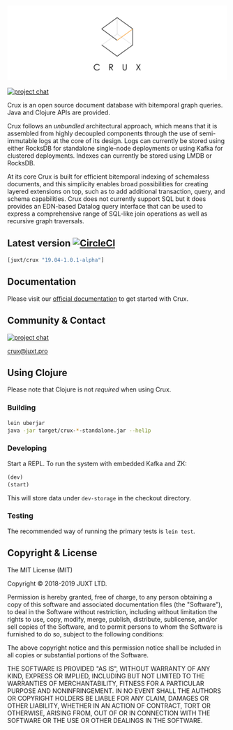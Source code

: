 <img alt="Crux" role="img" aria-label="Crux" src="./crux-logo.svg">

[![project chat](https://img.shields.io/badge/zulip-join_chat-brightgreen.svg)](https://juxt-oss.zulipchat.com/#narrow/stream/194466-crux)

Crux is an open source document database with bitemporal graph queries. Java
and Clojure APIs are provided.

Crux follows an _unbundled_ architectural approach, which means that it is
assembled from highly decoupled components through the use of semi-immutable
logs at the core of its design. Logs can currently be stored using either
RocksDB for standalone single-node deployments or using Kafka for clustered
deployments. Indexes can currently be stored using LMDB or RocksDB.

At its core Crux is built for efficient bitemporal indexing of schemaless
documents, and this simplicity enables broad possibilities for creating layered
extensions on top, such as to add additional transaction, query, and schema
capabilities. Crux does not currently support SQL but it does provides an
EDN-based Datalog query interface that can be used to express a comprehensive
range of SQL-like join operations as well as recursive graph traversals.

## Latest version [![CircleCI](https://circleci.com/gh/juxt/crux.svg?style=svg&circle-token=867b84b6d1b4dfff332773f771457349529aee8b)](https://circleci.com/gh/juxt/crux)

```clj
[juxt/crux "19.04-1.0.1-alpha"]
```

## Documentation

Please visit our [official documentation](https://juxt.pro/crux/docs/index.html) to get started with Crux.

## Community & Contact

[![project chat](https://img.shields.io/badge/zulip-join_chat-brightgreen.svg)](https://juxt-oss.zulipchat.com/#narrow/stream/194466-crux)

crux@juxt.pro

## Using Clojure

Please note that Clojure is not _required_ when using Crux.

### Building

``` sh
lein uberjar
java -jar target/crux-*-standalone.jar --hel1p
```

### Developing

Start a REPL. To run the system with embedded Kafka and ZK:

``` clojure
(dev)
(start)
```

This will store data under `dev-storage` in the checkout directory.

### Testing

The recommended way of running the primary tests is `lein test`.

## Copyright & License
The MIT License (MIT)

Copyright © 2018-2019 JUXT LTD.

Permission is hereby granted, free of charge, to any person obtaining a copy of this software and associated documentation files (the "Software"), to deal in the Software without restriction, including without limitation the rights to use, copy, modify, merge, publish, distribute, sublicense, and/or sell copies of the Software, and to permit persons to whom the Software is furnished to do so, subject to the following conditions:

The above copyright notice and this permission notice shall be included in all copies or substantial portions of the Software.

THE SOFTWARE IS PROVIDED "AS IS", WITHOUT WARRANTY OF ANY KIND, EXPRESS OR IMPLIED, INCLUDING BUT NOT LIMITED TO THE WARRANTIES OF MERCHANTABILITY, FITNESS FOR A PARTICULAR PURPOSE AND NONINFRINGEMENT. IN NO EVENT SHALL THE AUTHORS OR COPYRIGHT HOLDERS BE LIABLE FOR ANY CLAIM, DAMAGES OR OTHER LIABILITY, WHETHER IN AN ACTION OF CONTRACT, TORT OR OTHERWISE, ARISING FROM, OUT OF OR IN CONNECTION WITH THE SOFTWARE OR THE USE OR OTHER DEALINGS IN THE SOFTWARE.
